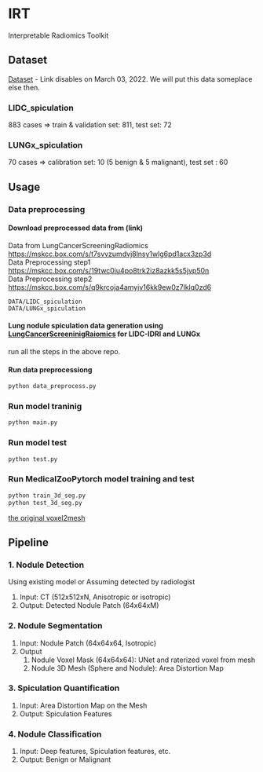 # IRT
Interpretable Radiomics Toolkit

## Dataset
[Dataset](https://mskcc.ent.box.com/s/w9n5ypo48pq3h5lkxwva5vlnwmxzbc05) - Link disables on March 03, 2022. We will put this data someplace else then.
### LIDC_spiculation
883 cases => train & validation set: 811, test set: 72

### LUNGx_spiculation
70 cases => calibration set: 10 (5 benign & 5 malignant), test set : 60


## Usage


### Data preprocessing
#### Download preprocessed data from (link)
Data from LungCancerScreeningRadiomics  
https://mskcc.box.com/s/t7svvzumdvj8lnsy1wlg6pd1acx3zp3d  
Data Preprocessing step1  
https://mskcc.box.com/s/19twc0iu4po8trk2iz8azkk5s5jvp50n  
Data Preprocessing step2  
https://mskcc.box.com/s/q9krcoja4amyjv16kk9ew0z7lklq0zd6  


`DATA/LIDC_spiculation`  
`DATA/LUNGx_spiculation`


#### Lung nodule spiculation data generation using [LungCancerScreeninigRaiomics](https://github.com/taznux/LungCancerScreeningRadiomics) for LIDC-IDRI and LUNGx
run all the steps in the above repo.


#### Run data preprocessiong
```bash
python data_preprocess.py
```

### Run model traninig
```bash
python main.py
```

### Run model test
```bash
python test.py
```

### Run MedicalZooPytorch model training and test
```bash
python train_3d_seg.py
python test_3d_seg.py
```

[the original voxel2mesh](whttps://github.com/cvlab-epfl/)

## Pipeline
### 1. Nodule Detection
Using existing model or Assuming detected by radiologist
1. Input: CT (512x512xN, Anisotropic or isotropic)  
2. Output: Detected Nodule Patch (64x64xM)

### 2. Nodule Segmentation
 1. Input: Nodule Patch (64x64x64, Isotropic) 
 2. Output
    1. Nodule Voxel Mask (64x64x64): UNet and raterized voxel from mesh
    2. Nodule 3D Mesh (Sphere and Nodule): Area Distortion Map

### 3. Spiculation Quantification
 1. Input: Area Distortion Map on the Mesh
 2. Output: Spiculation Features


### 4. Nodule Classification
 1. Input: Deep features, Spiculation features, etc.  
 2. Output: Benign or Malignant
